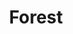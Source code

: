 ---
layout: media
title: "Forest"
blurb:
tags:
  categories: 3d
ads: false
share: false
image:
  id: 23859598804
---